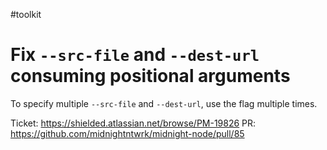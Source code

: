 #toolkit
# Fix `--src-file` and `--dest-url` consuming positional arguments

To specify multiple `--src-file` and `--dest-url`, use the flag multiple times.

Ticket: https://shielded.atlassian.net/browse/PM-19826
PR: https://github.com/midnightntwrk/midnight-node/pull/85
